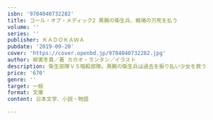 ```yaml
---
isbn: '9784040732282'
title: コール・オブ・メディック2 黒腕の衛生兵、戦場の万死を払う
volume: ''
series: ''
publisher: ＫＡＤＯＫＡＷＡ
pubdate: '2019-09-20'
cover: 'https://cover.openbd.jp/9784040732282.jpg'
author: 柳実冬貴／著 カカオ・ランタン／イラスト
description: 衛生部隊ＶＳ暗殺部隊。黒腕の衛生兵は過去を振り払い少女を救う
price: '670'
genre: ''
target: 一般
format: 文庫
content: 日本文学、小説・物語

---
```

